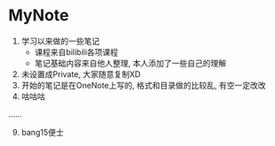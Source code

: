 # MyNote

1. 学习以来做的一些笔记
     - 课程来自bilibili各项课程
     - 笔记基础内容来自他人整理, 本人添加了一些自己的理解
2. 未设置成Private, 大家随意复制XD
3. 开始的笔记是在OneNote上写的, 格式和目录做的比较乱, 有空一定改改
4. 咕咕咕

……

9. bang15便士
